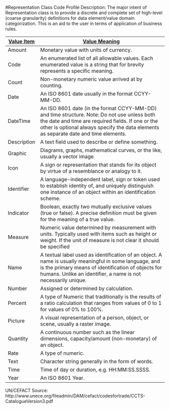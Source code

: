 #Representation Class Code Profile
Description: The major intent of Representation class is to provide a discrete and complete set of high-level (coarse granularity) definitions for data element/value domain categorization. This is an aid to the user in terms of application of business rules.<table>
<thead><tr><th scope='col'><a href='ValueItem.md'>Value Item</a></th><th scope='col'><a href='ValueDefinition.md'>Value Meaning</a></th></tr></thead><tr><td>Amount</td><td>Monetary value with units of currency.</td></tr><tr><td>Code</td><td>An enumerated list of all allowable values. Each enumerated value is a string that for brevity represents a specific meaning.</td></tr><tr><td>Count</td><td>Non-monetary numeric value arrived at by counting.</td></tr><tr><td>Date</td><td>An ISO 8601 date usually in the format CCYY-MM-DD.</td></tr><tr><td>DateTime</td><td>An ISO 8601 date (in the format CCYY-MM-DD) and time structure. Note: Do not use unless both the date and time are required fields. If one or the other is optional always specify the data elements as separate date and time elements.</td></tr><tr><td>Description</td><td>A text field used to describe or define something.</td></tr><tr><td>Graphic</td><td>Diagrams, graphs, mathematical curves, or the like, usually a vector image</td></tr><tr><td>Icon</td><td>A sign or representation that stands for its object by virtue of a resemblance or analogy to it.</td></tr><tr><td>Identifier</td><td>A language-independent label, sign or token used to establish identity of, and uniquely distinguish one instance of an object within an identification scheme.</td></tr><tr><td>Indicator</td><td>Boolean, exactly two mutually exclusive values (true or false). A precise definition must be given for the meaning of a true value.</td></tr><tr><td>Measure</td><td>Numeric value determined by measurement with units. Typically used with items such as height or weight.  If the unit of measure is not clear it should be specified</td></tr><tr><td>Name</td><td>A textual label used as identification of an object.  A name is usually meaningful in some language, and is the primary means of identification of objects for humans. Unlike an identifier, a name is not necessarily unique.</td></tr><tr><td>Number</td><td>Assigned or determined by calculation.</td></tr><tr><td>Percent</td><td>A type of Numeric that traditionally is the results of a ratio calculation that ranges from values of 0 to 1 for values of 0% to 100%.</td></tr><tr><td>Picture</td><td>A visual representation of a person, object, or scene, usually a raster image.</td></tr><tr><td>Quantity</td><td>A continuous number such as the linear dimensions, capacity/amount (non-monetary) of an object.</td></tr><tr><td>Rate</td><td>A type of numeric.</td></tr><tr><td>Text</td><td>Character string generally in the form of words.</td></tr><tr><td>Time</td><td>Time of day or duration, e.g. HH:MM:SS.SSSS.</td></tr><tr><td>Year</td><td>An ISO 8601 Year.</td></tr></table>UN/CEFACT Source: http://www.unece.org/fileadmin/DAM/cefact/codesfortrade/CCTS-CatalogueVersion3.pdf